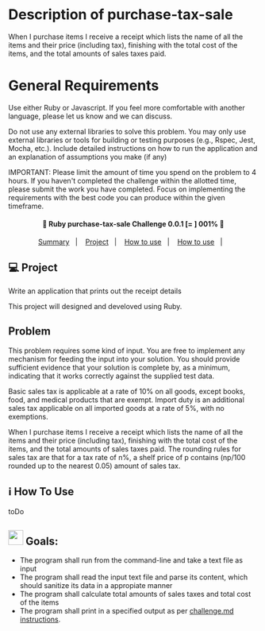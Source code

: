 # Description of purchase-tax-sale
When I purchase items I receive a receipt which lists the name of all the items and their price (including tax), finishing with the total cost of the items, and the total amounts of sales taxes paid.

# General Requirements
Use either Ruby or Javascript. If you feel more comfortable with another language, please let us know and we can discuss.

Do not use any external libraries to solve this problem. You may only use external libraries or tools for building or testing purposes (e.g., Rspec, Jest, Mocha, etc.).
Include detailed instructions on how to run the application and an explanation of assumptions you make (if any)

IMPORTANT:
Please limit the amount of time you spend on the problem to 4 hours. If you haven't completed the challenge within the allotted time, please submit the work you have completed. Focus on implementing the requirements with the best code you can produce within the given timeframe.

<h4 align="center"> 
	🚀 Ruby purchase-tax-sale Challenge 0.0.1 [=                          ] 001% 🚀
</h4>
 

<p align="center">
  <a href="#-project">Summary</a>&nbsp;&nbsp;&nbsp;|&nbsp;&nbsp;&nbsp;
  <a href="#-problem">Project</a>&nbsp;&nbsp;&nbsp;|&nbsp;&nbsp;&nbsp;
  <a href="#-how-to-use">How to use</a>&nbsp;&nbsp;&nbsp;|&nbsp;&nbsp;&nbsp;
  <a href="#-goals">How to use</a>&nbsp;&nbsp;&nbsp;|&nbsp;&nbsp;&nbsp;
</p>


## 💻 Project

Write an application that prints out the receipt details

This project will designed and develoved using Ruby.


## Problem

This problem requires some kind of input. You are free to implement any mechanism for feeding the input into your solution. You should provide sufficient evidence that your solution is complete by, as a minimum, indicating that it works correctly against the supplied test data.

Basic sales tax is applicable at a rate of 10% on all goods, except books, food, and medical products that are exempt. Import duty is an additional sales tax applicable on all imported goods at a rate of 5%, with no exemptions.

When I purchase items I receive a receipt which lists the name of all the items and their price (including tax), finishing with the total cost of the items, and the total amounts of sales taxes paid. The rounding rules for sales tax are that for a tax rate of n%, a shelf price of p contains (np/100 rounded up to the nearest 0.05) amount of sales tax.


## :information_source: How To Use

toDo

## <img src="https://media.giphy.com/media/sxJ1nCeUoNSfe/giphy.gif" width="30" height="30"> Goals:

- The program shall run from the command-line and take a text file as input
- The program shall read the input text file and parse its content, which should sanitize its data in a appropiate manner
- The program shall calculate total amounts of sales taxes and total cost of the items
- The program shall print in a specified output as per [challenge.md instructions](https://gist.github.com/safplatform/792314da6b54346594432f30d5868f36).




